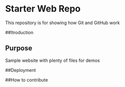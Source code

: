 # Starter Web Repo

This repository is for showing how Git and GitHub work

##Itroduction

## Purpose

Sample website with plenty of files for demos

##Deployment

##How to contribute